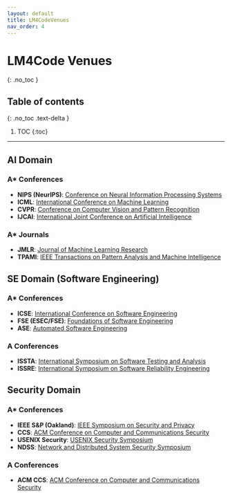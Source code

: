 ```yaml
---
layout: default
title: LM4CodeVenues
nav_order: 4
---
```

# LM4Code Venues
{: .no_toc }

## Table of contents
{: .no_toc .text-delta }

1. TOC
{:toc}

---

## AI Domain

### A* Conferences
- **NIPS (NeurIPS)**: [Conference on Neural Information Processing Systems](https://dblp.org/db/conf/nips/index.html)
- **ICML**: [International Conference on Machine Learning](https://dblp.org/db/conf/icml/index.html)
- **CVPR**: [Conference on Computer Vision and Pattern Recognition](https://dblp.org/db/conf/cvpr/index.html)
- **IJCAI**: [International Joint Conference on Artificial Intelligence](https://dblp.org/db/conf/ijcai/index.html)

### A* Journals
- **JMLR**: [Journal of Machine Learning Research](https://dblp.org/db/journals/jmlr/index.html)
- **TPAMI**: [IEEE Transactions on Pattern Analysis and Machine Intelligence](https://dblp.org/db/journals/pami/index.html)

## SE Domain (Software Engineering)

### A* Conferences
- **ICSE**: [International Conference on Software Engineering](https://dblp.org/db/conf/icse/index.html)
- **FSE (ESEC/FSE)**: [Foundations of Software Engineering](https://dblp.org/db/conf/sigsoft/index.html)
- **ASE**: [Automated Software Engineering](https://dblp.org/db/conf/kbse/index.html)

### A Conferences
- **ISSTA**: [International Symposium on Software Testing and Analysis](https://dblp.org/db/conf/issta/index.html)
- **ISSRE**: [International Symposium on Software Reliability Engineering](https://dblp.org/db/conf/issre/index.html)

## Security Domain

### A* Conferences
- **IEEE S&P (Oakland)**: [IEEE Symposium on Security and Privacy](https://dblp.org/db/conf/sp/index.html)
- **CCS**: [ACM Conference on Computer and Communications Security](https://dblp.org/db/conf/ccs/index.html)
- **USENIX Security**: [USENIX Security Symposium](https://dblp.org/db/conf/uss/index.html)
- **NDSS**: [Network and Distributed System Security Symposium](https://dblp.org/db/conf/ndss/index.html)

### A Conferences
- **ACM CCS**: [ACM Conference on Computer and Communications Security](https://dblp.org/db/conf/ccs/index.html)


